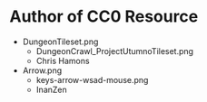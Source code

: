 # Author of CC0 Resource


* DungeonTileset.png
  * DungeonCrawl_ProjectUtumnoTileset.png
  * Chris Hamons
* Arrow.png
  * keys-arrow-wsad-mouse.png
  * InanZen
